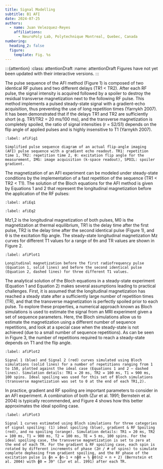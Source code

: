 ```yaml
---
title: Signal Modelling
subtitle: B1 AFI
date: 2024-07-25
authors:
  - name: Juan Velezquez-Reyes
    affiliations:
      - NeuroPoly Lab, Polytechnique Montreal, Quebec, Canada
numbering:
  heading_2: false
  figure:
    template: Fig. %s
---
```


:::{attention}
:class: attentionDraft
:name: attentionDraft
Figures have not yet been updated with their interactive versions.
:::

The pulse sequence of the AFI method (Figure 1) is composed of two identical RF pulses and two different delays (TR1 < TR2). After each RF pulse, the signal intensity is acquired followed by a spoiler to destroy the residual transverse magnetization next to the following RF pulse. This method implements a pulsed steady-state signal with a gradient-echo acquisition, thus preventing the use of long repetition times (Yarnykh 2007). It has been demonstrated that if the delays TR1 and TR2 are sufficiently short (e.g. TR1/TR2 = 20 ms/100 ms), and the transverse magnetization is completely spoiled, the ratio of signal intensities (r = S2/S1) depends on the flip angle of applied pulses and is highly insensitive to T1 (Yarnykh 2007).

```{figure} img/afi_pulsesequence.png
:label: afiFig1

Simplified pulse sequence diagram of an actual flip-angle imaging (AFI) pulse sequence with a gradient echo readout. TR1: repetition time 1, TR2: repetition time 2, θ: excitation flip angle for the measurement, IMG: image acquisition (k-space readout), SPOIL: spoiler gradient.
```

The magnetization of an AFI experiment can be modeled under steady-state conditions by the implementation of a fast repetition of the sequence (TR1 < TR2 < T1). The solution of the Bloch equations for the AFI method is given by Equations 1 and 2 that represent the longitudinal magnetization before the application of the RF pulses:

```{figure} img/equation1.png
:label: afiEq1
```

```{figure} img/equation2.png
:label: afiEq2
```

Mz1,2 is the longitudinal magnetization of both pulses, M0 is the magnetization at thermal equilibrium, TR1 is the delay time after the first pulse, TR2 is the delay time after the second identical pulse (Figure 1), and θ is the excitation flip angle. The steady-state longitudinal magnetization Mz curves for different T1 values for a range of θn and TR values are shown in Figure 2.

```{figure} #afiFig1cell
:label: afiPlot1

Longitudinal magnetization before the first radiofrequency pulse (Equation 1, solid lines) and before the second identical pulse (Equation 2, dashed lines) for three different T1 values.
```

The analytical solution of the Bloch equations in a steady-state experiment (Equation 1 and Equation 2) makes several assumptions leading to practical challenges. First, it is assumed that the longitudinal magnetization has reached a steady state after a sufficiently large number of repetition times (TR), and that the transverse magnetization is perfectly spoiled prior to each pulse. To explore these properties, a numerical approach known as Bloch simulations is used to estimate the signal from an MRI experiment given a set of sequence parameters. Here, the Bloch simulations allow us to estimate the magnetization using a different number of sequence repetitions, and look at a special case when the steady-state is not achieved (due to a small number of sequence repetitions). As can be seen in Figure 3, the number of repetitions required to reach a steady-state depends on T1 and the flip angle.

```{figure} #afiFig2cell
:label: afiPlot2

Signal 1 (blue) and Signal 2 (red) curves simulated using Bloch simulations (solid lines) for a number of repetitions ranging from 1 to 150, plotted against the ideal case (Equations 1 and 2 – dashed lines). Simulation details: TR1 = 20 ms, TR2 = 100 ms, T1 = 900 ms, 100 spins. Ideal spoiling was used for this set of Bloch simulations (transverse magnetization was set to 0 at the end of each TR1,2).
```

In practice, gradient and RF spoiling are important parameters to consider in an AFI experiment. A combination of both (Zur et al. 1991; Bernstein et al. 2004) is typically recommended, and Figure 4 shows how this better approximates the ideal spoiling case.

```{figure} #afiFig3cell
:label: afiPlot3

Signal 1 curves estimated using Bloch simulations for three categories of signal spoiling: (1) ideal spoiling (blue), gradient & RF Spoiling (red), and no spoiling (orange). Simulation details: TR1 = 20 ms, TR2 = 100 ms, T1 = 900 ms, T2 = 100 ms, TE = 5 ms, 100 spins. For the ideal spoiling case, the transverse magnetization is set to zero at the end of each TR. For the gradient & RF spoiling case, each spin is rotated by different increments of phase (2𝜋 / # of spins) to simulate complete dephasing from gradient spoiling, and the RF phase of the excitation pulse is ɸn = ɸn-1 + nɸ0 = ½ ɸ0(n2 + n + 2) (Bernstein et al. 2004) with ɸ0 = 39° (Zur et al. 1991) after each TR.
```



